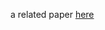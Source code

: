 a related paper [here](https://www.kurims.kyoto-u.ac.jp/~motizuki/Alien%20Copies,%20Gaussians,%20and%20Inter-universal%20Teichmuller%20Theory.pdf)

